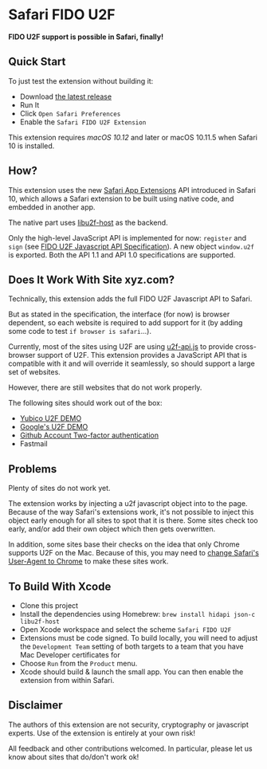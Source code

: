 # Safari FIDO U2F

**FIDO U2F support is possible in Safari, finally!**

## Quick Start

To just test the extension without building it:

- Download [the latest release](https://github.com/blahgeek/Safari-FIDO-U2F/releases)
- Run It
- Click `Open Safari Preferences`
- Enable the `Safari FIDO U2F Extension`

This extension requires *macOS 10.12* and later or macOS 10.11.5 when Safari 10 is installed.

## How?

This extension uses the new [Safari App Extensions](https://developer.apple.com/library/prerelease/content/documentation/NetworkingInternetWeb/Conceptual/SafariAppExtension_PG/index.html#//apple_ref/doc/uid/TP40017319-CH15-SW1) API introduced in Safari 10, which allows a Safari extension to be built using native code, and embedded in another app.

The native part uses [libu2f-host](https://github.com/Yubico/libu2f-host) as the backend.

Only the high-level JavaScript API is implemented for now: `register` and `sign` (see [FIDO U2F Javascript API Specification](https://fidoalliance.org/specs/fido-u2f-v1.0-nfc-bt-amendment-20150514/fido-u2f-javascript-api.html)). A new object `window.u2f` is exported. Both the API 1.1 and API 1.0 specifications are supported.

## Does It Work With Site xyz.com?

Technically, this extension adds the full FIDO U2F Javascript API to Safari.

But as stated in the specification, the interface (for now) is browser dependent, so each website is required to add support for it (by adding some code to test `if browser is safari`...).

Currently, most of the sites using U2F are using [u2f-api.js](https://demo.yubico.com/js/u2f-api.js) to provide
cross-browser support of U2F. This extension provides a JavaScript API that is compatible with it and will override it seamlessly, so should support a large set of websites.

However, there are still websites that do not work properly.

The following sites should work out of the box:

- [Yubico U2F DEMO](https://demo.yubico.com/u2f)
- [Google's U2F DEMO](https://crxjs-dot-u2fdemo.appspot.com)
- [Github Account Two-factor authentication](https://help.github.com/articles/configuring-two-factor-authentication-via-fido-u2f/)
- Fastmail

## Problems

Plenty of sites do not work yet.

The extension works by injecting a u2f javascript object into to the page. Because of the way Safari's extensions work, it's not possible to inject this object early enough for all sites to spot that it is there. Some sites check too early, and/or add their own object which then gets overwritten.

In addition, some sites base their checks on the idea that only Chrome supports U2F on the Mac. Because of this, you may need to [change Safari's User-Agent to Chrome](http://www.howtogeek.com/211961/how-to-change-safaris-user-agent-in-os-x/) to make these sites work.


## To Build With Xcode

- Clone this project
- Install the dependencies using Homebrew: `brew install hidapi json-c libu2f-host`
- Open Xcode workspace and select the scheme `Safari FIDO U2F`
- Extensions must be code signed. To build locally, you will need to adjust the `Development Team` setting of both targets to a team that you have Mac Developer certificates for
- Choose `Run` from the `Product` menu.
- Xcode should build & launch the small app. You can then enable the extension from within Safari.

## Disclaimer

The authors of this extension are not security, cryptography or javascript experts.
Use of the extension is entirely at your own risk! 

All feedback and other contributions welcomed.
In particular, please let us know about sites that do/don't work ok!

